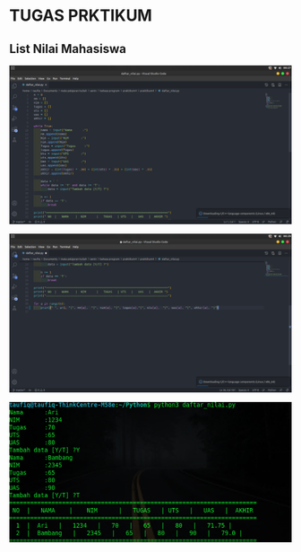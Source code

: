 # TUGAS PRKTIKUM

## List Nilai Mahasiswa

![tugas_praktikum.png](/gambar/tugas_praktikum.png)

![tugas_praktikum_2.png](/gambar/tugas_praktikum_2.png)

![output.png](/gambar/output.png)
